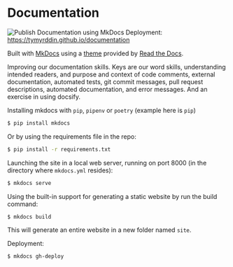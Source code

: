 # Documentation

![Publish Documentation using MkDocs](https://github.com/tymyrddin/documentation/workflows/Publish%20Documentation%20using%20MkDocs/badge.svg?branch=main) Deployment: https://tymyrddin.github.io/documentation

Built with [MkDocs](https://www.mkdocs.org/) using a [theme](https://github.com/readthedocs/sphinx_rtd_theme) provided 
by [Read the Docs](https://readthedocs.org/). 

Improving our documentation skills. Keys are our word skills, understanding intended readers, and purpose and context of code comments, external 
documentation, automated tests, git commit messages, pull request descriptions, automated documentation, and error 
messages. And an exercise in using docsify.

Installing mkdocs with `pip`, `pipenv` or `poetry` (example here is `pip`)
```bash
$ pip install mkdocs
```
Or by using the requirements file in the repo:
```bash
$ pip install -r requirements.txt
```
Launching the site in a local web server, running on port 8000 (in the directory where `mkdocs.yml` resides):
```bash
$ mkdocs serve
```
Using the built-in support for generating a static website by run the build command:
```bash
$ mkdocs build
```
This will generate an entire website in a new folder named `site`.

Deployment:
```bash
$ mkdocs gh-deploy
```
